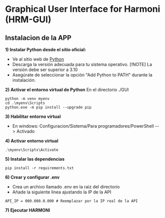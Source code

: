 # Graphical User Interface for Harmoni (HRM-GUI)

## Instalacion de la APP

**1) Instalar Python desde el sitio oficial:**

* Ve al sitio web de [Python](https://www.python.org/downloads/)
* Descarga la versión adecuada para tu sistema operativo. 
[!NOTE]
La versión debe ser superior a 3.10
* Asegúrate de seleccionar la opción "Add Python to PATH" durante la instalación.

**2) Activar el entorno virtual de Python**
En el directorio ./GUI
```
python -m venv myenv
cd .\myenv\Scripts
python.exe -m pip install --upgrade pip
```

**3) Habilitar entorno virtual**

* En windows: Configuracion/Sistema/Para programadores/PowerShell --> Activado

**4) Activar entorno virtual**
```
.\myenv\Scripts\Activate
```

**5) Instalar las dependencias**
```
pip install -r requirements.txt
```

**6) Crear y configurar .env**
* Crea un archivo llamado .env en la raiz del directorio
* Añade la siguiente linea ajustando la IP de la API

```
API_IP = 000.000.0.000 # Reemplazar por la IP real de la API 
```

**7) Ejecutar HARMONI**